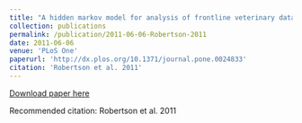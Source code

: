 ```yaml
---
title: "A hidden markov model for analysis of frontline veterinary data for emerging zoonotic disease surveillance."
collection: publications
permalink: /publication/2011-06-06-Robertson-2011
date: 2011-06-06
venue: 'PLoS One'
paperurl: 'http://dx.plos.org/10.1371/journal.pone.0024833'
citation: 'Robertson et al. 2011'
---
```


<a href='http://dx.plos.org/10.1371/journal.pone.0024833'>Download paper here</a>

Recommended citation: Robertson et al. 2011